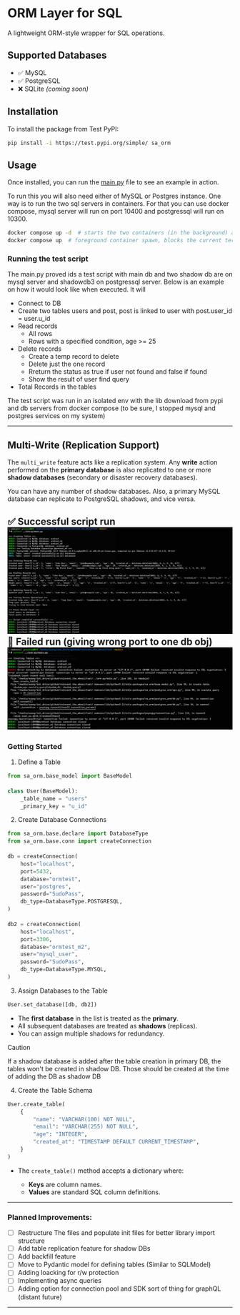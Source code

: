 # ORM Layer for SQL

A lightweight ORM-style wrapper for SQL operations.

## Supported Databases

* ✅ MySQL
* ✅ PostgreSQL
* ❌ SQLite *(coming soon)*

## Installation

To install the package from Test PyPI:

```bash
pip install -i https://test.pypi.org/simple/ sa_orm
```

## Usage

Once installed, you can run the [main.py](./main.py) file to see an example in action.

To run this you will also need either of MySQL or Postgres instance.
One way is to run the two sql servers in containers. For that you can use docker compose, mysql server will run on port 10400 and postgressql will run on 10300.
```sh
docker compose up -d  # starts the two containers (in the background) and to stop run `docker compose down`
docker compose up  # foreground container spawn, blocks the current terminal
```

### Running the test script

The main.py proved ids a test script with main db and two shadow db are on mysql server and shadowdb3 on postgressql server.
Below is an example on how it would look like when executed.
It will
- Connect to DB
- Create two tables users and post, post is linked to user with post.user_id = user.u_id
- Read records
    - All rows
    - Rows with a specified condition, age >= 25
- Delete records
    - Create a temp record to delete
    - Delete just the one record
    - Rreturn the status as true if user not found and false if found
    - Show the result of user find query
- Total Records in the tables

The test script was run in an isolated env with the lib download from pypi and db servers from docker compose (to be sure, I stopped mysql and postgres services on my system)

---

## Multi-Write (Replication Support)

The `multi_write` feature acts like a replication system. Any **write** action performed on the **primary database** is also replicated to one or more **shadow databases** (secondary or disaster recovery databases).

You can have any number of shadow databases. Also, a primary MySQL database can replicate to PostgreSQL shadows, and vice versa.

✅️ Successful script run
![image](./.md_resources/success.png)
🚫 Failed run (giving wrong port to one db obj)
![image](./.md_resources/err.png)
---

### Getting Started

1. Define a Table

```python
from sa_orm.base_model import BaseModel

class User(BaseModel):
    _table_name = "users"
    _primary_key = "u_id"
```


2. Create Database Connections

```python
from sa_orm.base.declare import DatabaseType
from sa_orm.base.conn import createConnection

db = createConnection(
    host="localhost",
    port=5432,
    database="ormtest",
    user="postgres",
    password="SudoPass",
    db_type=DatabaseType.POSTGRESQL,
)

db2 = createConnection(
    host="localhost",
    port=3306,
    database="ormtest_m2",
    user="mysql_user",
    password="SudoPass",
    db_type=DatabaseType.MYSQL,
)
```


3. Assign Databases to the Table

```python
User.set_database([db, db2])
```

* The **first database** in the list is treated as the **primary**.
* All subsequent databases are treated as **shadows** (replicas).
* You can assign multiple shadows for redundancy.

> [!CAUTION]
>
> If a shadow database is added after the table creation in primary DB, the tables won't be created in shadow DB.
> Those should be created at the time of adding the DB as shadow DB

4. Create the Table Schema

```python
User.create_table(
    {
        "name": "VARCHAR(100) NOT NULL",
        "email": "VARCHAR(255) NOT NULL",
        "age": "INTEGER",
        "created_at": "TIMESTAMP DEFAULT CURRENT_TIMESTAMP",
    }
)
```

* The `create_table()` method accepts a dictionary where:

  * **Keys** are column names.
  * **Values** are standard SQL column definitions.


---

### Planned Improvements:

- [ ] Restructure The files and populate init files for better library import structure
- [ ] Add table replication feature for shadow DBs
- [ ] Add backfill feature
- [ ] Move to Pydantic model for defining tables (Similar to SQLModel)
- [ ] Adding loacking for r/w protection
- [ ] Implementing async queries
- [ ] Adding option for connection pool and SDK sort of thing for graphQL (distant future)

---

